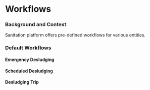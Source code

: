 # Workflows

### Background and Context

Sanitation platform offers pre-defined workflows for various entities.

### Default Workflows

#### Emergency Desludging

#### Scheduled Desludging

#### Desludging Trip

